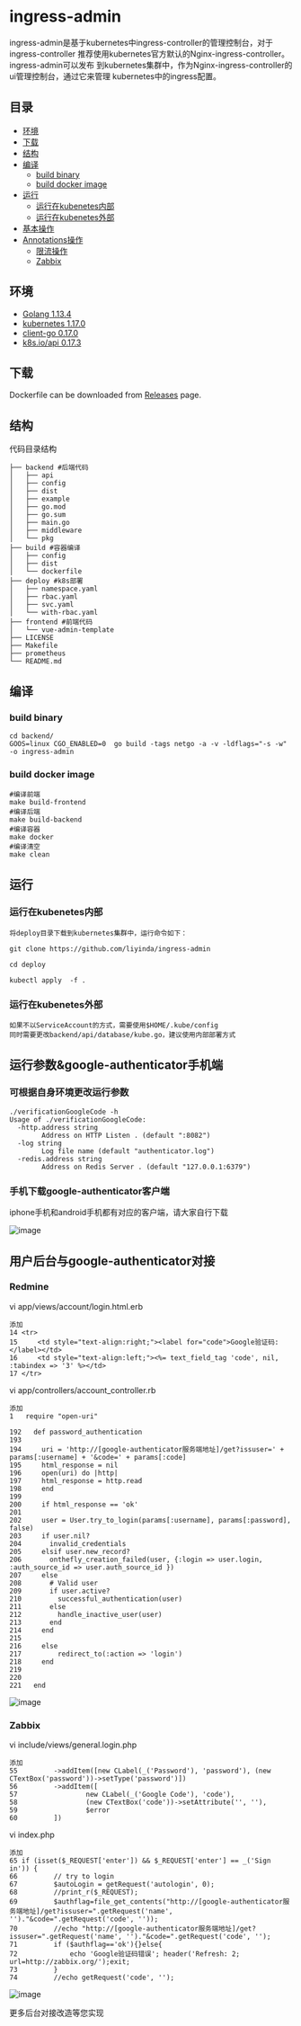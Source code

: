 # ingress-admin

ingress-admin是基于kubernetes中ingress-controller的管理控制台，对于ingress-controller
推荐使用kubernetes官方默认的Nginx-ingress-controller。ingress-admin可以发布
到kubernetes集群中，作为Nginx-ingress-controller的ui管理控制台，通过它来管理
kubernetes中的ingress配置。

## 目录
* [环境](#环境)
* [下载](#下载)
* [结构](#结构)
* [编译](#编译)
  * [build binary](#build-binary)
  * [build docker image](#build-docker-image)
* [运行](#运行)
  * [运行在kubenetes内部](#run-binary)
  * [运行在kubenetes外部](#run-docker-image)
* [基本操作](#运行参数&google-authenticator手机端)
* [Annotations操作](#户后台与google-authenticator对接)
  * [限流操作](#redmine)
  * [Zabbix](#zabbix)



## 环境

* [Golang 1.13.4](https://golang.org/)
* [kubernetes 1.17.0](https://kubernetes.io/)
* [client-go 0.17.0](https://github.com/kubernetes/client-go)
* [k8s.io/api 0.17.3](https://github.com/kubernetes/api)

## 下载

Dockerfile can be downloaded from [Releases](https://github.com/liyinda/google-authenticator/releases) page.

## 结构

代码目录结构

``` shell
├── backend #后端代码
│   ├── api
│   ├── config
│   ├── dist
│   ├── example
│   ├── go.mod
│   ├── go.sum
│   ├── main.go
│   ├── middleware
│   └── pkg
├── build #容器编译
│   ├── config
│   ├── dist
│   └── dockerfile
├── deploy #k8s部署
│   ├── namespace.yaml
│   ├── rbac.yaml
│   ├── svc.yaml
│   └── with-rbac.yaml
├── frontend #前端代码
│   └── vue-admin-template
├── LICENSE
├── Makefile
├── prometheus
└── README.md
``` 

## 编译

### build binary

``` shell
cd backend/
GOOS=linux CGO_ENABLED=0  go build -tags netgo -a -v -ldflags="-s -w" -o ingress-admin
```
### build docker image
``` shell
#编译前端
make build-frontend
#编译后端
make build-backend
#编译容器
make docker
#编译清空
make clean
```

## 运行

### 运行在kubenetes内部
``` shell
将deploy目录下载到kubernetes集群中，运行命令如下：

git clone https://github.com/liyinda/ingress-admin

cd deploy

kubectl apply  -f .

```
### 运行在kubenetes外部
```
如果不以ServiceAccount的方式，需要使用$HOME/.kube/config
同时需要更改backend/api/database/kube.go，建议使用内部部署方式
```

## 运行参数&google-authenticator手机端

### 可根据自身环境更改运行参数
``` shell
./verificationGoogleCode -h
Usage of ./verificationGoogleCode:
  -http.address string
        Address on HTTP Listen . (default ":8082")
  -log string
        Log file name (default "authenticator.log")
  -redis.address string
        Address on Redis Server . (default "127.0.0.1:6379")

```

### 手机下载google-authenticator客户端
iphone手机和android手机都有对应的客户端，请大家自行下载

![image](https://github.com/liyinda/google-authenticator/blob/master/jpg/google-authenticator.jpg)


## 用户后台与google-authenticator对接

### Redmine
vi app/views/account/login.html.erb
``` shell 
添加
14 <tr>
15     <td style="text-align:right;"><label for="code">Google验证码:</label></td>
16     <td style="text-align:left;"><%= text_field_tag 'code', nil, :tabindex => '3' %></td>
17 </tr>

```

vi app/controllers/account_controller.rb
``` shell 
添加
1   require "open-uri"

192   def password_authentication
193 
194     uri = 'http://[google-authenticator服务端地址]/get?issuser=' + params[:username] + '&code=' + params[:code]
195     html_response = nil
196     open(uri) do |http|
197     html_response = http.read
198     end
199 
200     if html_response == 'ok'
201 
202     user = User.try_to_login(params[:username], params[:password], false)
203     if user.nil?
204       invalid_credentials
205     elsif user.new_record?
206       onthefly_creation_failed(user, {:login => user.login, :auth_source_id => user.auth_source_id })
207     else
208       # Valid user
209       if user.active?
210         successful_authentication(user)
211       else
212         handle_inactive_user(user)
213       end
214     end
215 
216     else
217         redirect_to(:action => 'login')
218     end
219 
220 
221   end

```

![image](https://github.com/liyinda/google-authenticator/blob/master/jpg/redmine.jpg)

### Zabbix
vi include/views/general.login.php
``` shell 
添加
55         ->addItem([new CLabel(_('Password'), 'password'), (new CTextBox('password'))->setType('password')])
56         ->addItem([
57                 new CLabel(_('Google Code'), 'code'),
58                 (new CTextBox('code'))->setAttribute('', ''),
59                 $error
60         ])

```

vi index.php 
``` shell 
添加
65 if (isset($_REQUEST['enter']) && $_REQUEST['enter'] == _('Sign in')) {
66         // try to login
67         $autoLogin = getRequest('autologin', 0);
68         //print_r($_REQUEST);
69         $authflag=file_get_contents("http://[google-authenticator服务端地址]/get?issuser=".getRequest('name', '')."&code=".getRequest('code', ''));
70         //echo "http://[google-authenticator服务端地址]/get?issuser=".getRequest('name', '')."&code=".getRequest('code', '');
71         if ($authflag=='ok'){}else{
72             echo 'Google验证码错误'; header('Refresh: 2; url=http://zabbix.org/');exit;
73         }
74         //echo getRequest('code', '');

```


![image](https://github.com/liyinda/google-authenticator/blob/master/jpg/zabbix.jpg)


更多后台对接改造等您实现

